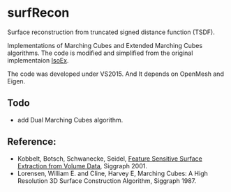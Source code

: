 # surfRecon

Surface reconstruction from truncated signed distance function (TSDF).

Implementations of Marching Cubes and Extended Marching Cubes algorithms.
The code is modified and simplified from the original implementaion [IsoEx](https://www.graphics.rwth-aachen.de/IsoEx/).

The code was developed under VS2015. And It depends on OpenMesh and Eigen.


## Todo
- add Dual Marching Cubes algorithm.

## Reference:  
- Kobbelt, Botsch, Schwanecke, Seidel, [Feature Sensitive Surface Extraction from Volume Data](https://www.graphics.rwth-aachen.de/media/papers/feature1.pdf), Siggraph 2001.
- Lorensen, William E. and Cline, Harvey E, Marching Cubes: A High Resolution 3D Surface Construction Algorithm, Siggraph 1987.
